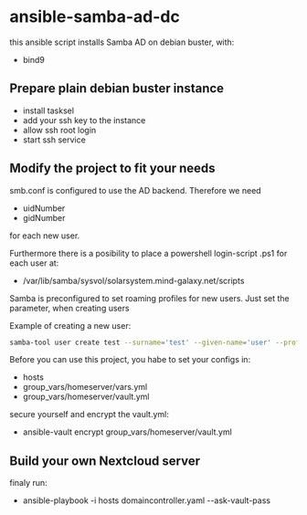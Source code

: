 # ansible-samba-ad-dc


this ansible script installs Samba AD on debian buster, with:
  - bind9

Prepare plain debian buster instance
------------

  - install tasksel
  - add your ssh key to the instance
  - allow ssh root login
  - start ssh service

Modify the project to fit your needs
------------

smb.conf is configured to use the AD backend.
Therefore we need 

  - uidNumber
  - gidNumber

for each new user.

Furthermore there is a posibility to place a powershell login-script <username>.ps1 for each user at:

  - /var/lib/samba/sysvol/solarsystem.mind-galaxy.net/scripts

Samba is preconfigured to set roaming profiles for new users.
Just set the parameter, when creating users

Example of creating a new user:

```bash
samba-tool user create test --surname='test' --given-name='user' --profile-path='\\\\{{ vars_name_sambamember }}\\profiles\\test' --home-drive='H:' --home-directory='\\\\{{ vars_name_sambamember }}\\users\\test' --script-path='login.bat' --nis-domain={{ vars_workgroup }} --login-shell='/bin/bash/' --unix-home='/home/test' --uid-number=10010 --gid-number={{ vars_DomainUsersGroup_gid }} s3cr3tPWforTEST
```

Before you can use this project, you habe to set your configs in:
  - hosts
  - group_vars/homeserver/vars.yml
  - group_vars/homeserver/vault.yml

secure yourself and encrypt the vault.yml:
  - ansible-vault encrypt group_vars/homeserver/vault.yml

Build your own Nextcloud server
------------

finaly run:
  - ansible-playbook -i hosts domaincontroller.yaml --ask-vault-pass

